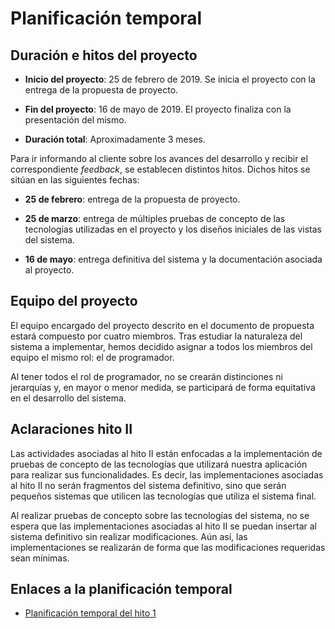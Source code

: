 # Planificación temporal

## Duración e hitos del proyecto

- **Inicio del proyecto**: 25 de febrero de 2019. Se inicia el proyecto con la entrega de la propuesta de proyecto.

- **Fin del proyecto**: 16 de mayo de 2019. El proyecto finaliza con la presentación del mismo.

- **Duración total**: Aproximadamente 3 meses.

Para ir informando al cliente sobre los avances del desarrollo y recibir el correspondiente *feedback*, se establecen distintos hitos. Dichos hitos se sitúan en las siguientes fechas:

- **25 de febrero**: entrega de la propuesta de proyecto.

- **25 de marzo**: entrega de múltiples pruebas de concepto de las tecnologías utilizadas en el proyecto y los diseños iniciales de las vistas del sistema. 

- **16 de mayo**: entrega definitiva del sistema y la documentación asociada al proyecto.

## Equipo del proyecto

El equipo encargado del proyecto descrito en el documento de propuesta estará compuesto por cuatro miembros. Tras estudiar la naturaleza del sistema a implementar, hemos decidido asignar a todos los miembros del equipo el mismo rol: el de programador. 

Al tener todos el rol de programador, no se crearán distinciones ni jerarquías y, en mayor o menor medida, se participará de forma equitativa en el desarrollo del sistema. 


## Aclaraciones hito II

Las actividades asociadas al hito II están enfocadas a la implementación de pruebas de concepto de las tecnologías que utilizará nuestra aplicación para realizar sus funcionalidades. Es decir, las implementaciones asociadas al hito II no serán fragmentos del sistema definitivo, sino que serán pequeños sistemas que utilicen las tecnologías que utiliza el sistema final.

Al realizar pruebas de concepto sobre las tecnologías del sistema, no se espera que las implementaciones asociadas al hito II se puedan insertar al sistema definitivo sin realizar modificaciones. Aún así, las implementaciones se realizarán de forma que las modificaciones requeridas sean mínimas.

## Enlaces a la planificación temporal

- [Planificación temporal del hito 1](https://github.com/Javi96/TMI/blob/master/planificacion%visio%project/planificacion.png)
